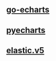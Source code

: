 ## [go-echarts](https://go-echarts.github.io/go-echarts/)
## [pyecharts](http://pyecharts.org/#/zh-cn/)
## [elastic.v5](https://blog.csdn.net/u013210620/article/details/80728469)